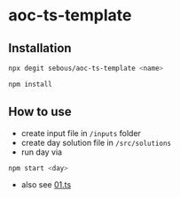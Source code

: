 # aoc-ts-template

## Installation

```bash
npx degit sebous/aoc-ts-template <name>
```

```bash
npm install
```

## How to use
- create input file in `/inputs` folder
- create day solution file in `/src/solutions`
- run day via
```bash
npm start <day>
```
- also see [01.ts](src/solutions/01.ts)